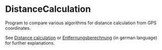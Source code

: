 # DistanceCalculation

Program to compare various algorithms for distance calculation from GPS coordinates.

See [Distance calculation](http://www.thekompf.com/gps/distcalc.html) or [Entfernungsberechnung](http://www.kompf.de/gps/distcalc.html) (in german language) for further explanations.
